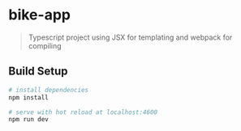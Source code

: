 # bike-app

> Typescript project using JSX for templating and webpack for compiling

## Build Setup

``` bash
# install dependencies
npm install

# serve with hot reload at localhost:4600
npm run dev
